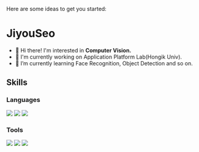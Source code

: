 Here are some ideas to get you started:
# JiyouSeo
- 👋 Hi there! I'm interested in **Computer Vision.**
- 🔭 I'm currently working on Application Platform Lab(Hongik Univ).
- 🌱 I’m currently learning Face Recognition, Object Detection and so on.


## Skills
### Languages
<img src="https://img.shields.io/badge/Python-3776AB?style=flat-square&logo=Python&logoColor=white"/> <img src="https://img.shields.io/badge/C-A8B9CC?style=flat-square&logo=C&logoColor=white"/> <img src="https://img.shields.io/badge/C++-00599C?style=flat-square&logo=C++&logoColor=white"/> 

### Tools
<img src="https://img.shields.io/badge/Git-F05032?style=flat-square&logo=Git&logoColor=black"/> <img src="https://img.shields.io/badge/GitHub-181717?style=flat-square&logo=Github&logoColor=black"/> <img src="https://img.shields.io/badge/Docker-2496ED?style=flat-square&logo=Docker&logoColor=white"/>

